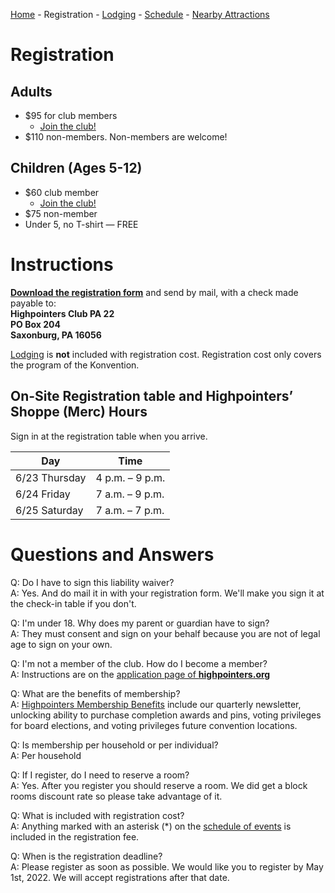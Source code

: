 [Home](index.md) - Registration - [Lodging](lodging.md) - [Schedule](schedule.md) - [Nearby Attractions](nearby-attractions.md)

# Registration
## Adults
- $95 for club members
    - [Join the club!](https://highpointers.org/application/)
- $110 non-members. Non-members are welcome! 

## Children (Ages 5-12)
- $60 club member
    - [Join the club!](https://highpointers.org/application/)
- $75 non-member
- Under 5, no T-shirt — FREE

# Instructions
**[Download the registration form](./Registration_Form_updated_2021_11_29.pdf)** and send by mail, with a check made payable to: <br/>
**Highpointers Club PA 22<br/>
PO Box 204<br/>
Saxonburg, PA 16056**

[Lodging](lodging.md) is **not** included with registration cost. Registration cost only covers the program of the Konvention.

<!--
Awaiting further instructions on this...
If you would like to donate to the Highpointers Foundation, please consider rounding up to the nearest hundred increment on your check.
-->

## On-Site Registration table and Highpointers’ Shoppe (Merc) Hours
Sign in at the registration table when you arrive.
        
| Day           | Time            |
|---------------|-----------------|
| 6/23 Thursday | 4 p.m. – 9 p.m. |
| 6/24 Friday   | 7 a.m. – 9 p.m. |
| 6/25 Saturday | 7 a.m. – 7 p.m. |

# Questions and Answers
Q: Do I have to sign this liability waiver? 
<br/>A: Yes. And do mail it in with your registration form. We'll make you sign it at the check-in table if you don't. 

Q: I'm under 18. Why does my parent or guardian have to sign? 
<br/>A: They must consent and sign on your behalf because you are not of legal age to sign on your own.

Q: I'm not a member of the club. How do I become a member?
<br/>A: Instructions are on the [application page of **highpointers.org**](https://highpointers.org/application/)

Q: What are the benefits of membership?
<br/>A: [Highpointers Membership Benefits](https://highpointers.org/membership-benefits/) include our quarterly newsletter, unlocking ability to purchase completion awards and pins, voting privileges for board elections, and voting privileges future convention locations.

Q: Is membership per household or per individual?
<br/>A: Per household

Q: If I register, do I need to reserve a room?
<br/>A: Yes. After you register you should reserve a room. We did get a block rooms discount rate so please take advantage of it.

Q: What is included with registration cost?
<br/>A: Anything marked with an asterisk (*) on the [schedule of events](schedule.md) is included in the registration fee.

Q: When is the registration deadline?
<br/>A: Please register as soon as possible. We would like you to register by May 1st, 2022. We will accept registrations after that date.